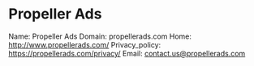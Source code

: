 
# Propeller Ads

Name: Propeller Ads
Domain: propellerads.com
Home: http://www.propellerads.com/
Privacy_policy: https://propellerads.com/privacy/
Email: contact.us@propellerads.com
